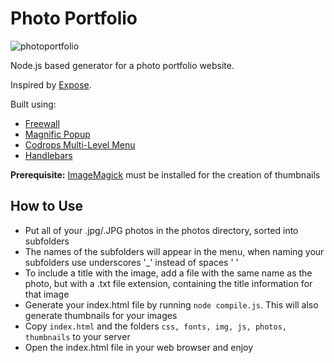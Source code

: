 Photo Portfolio
===================
![photoportfolio](https://cloud.githubusercontent.com/assets/6794845/11320307/a0e49056-9062-11e5-8509-4f587f391e63.gif)

Node.js based generator for a photo portfolio website.

Inspired by [Expose](https://github.com/Jack000/Expose).

Built using:
- [Freewall](http://vnjs.net/www/project/freewall/)
- [Magnific Popup](https://github.com/dimsemenov/Magnific-Popup)
- [Codrops Multi-Level Menu](http://tympanus.net/codrops/2015/11/17/multi-level-menu/)
- [Handlebars](http://handlebarsjs.com/)

**Prerequisite:** [ImageMagick](http://www.imagemagick.org/script/index.php) must be installed for the creation of thumbnails

How to Use
--------------
- Put all of your .jpg/.JPG photos in the photos directory, sorted into subfolders
- The names of the subfolders will appear in the menu, when naming your subfolders use underscores '_' instead of spaces ' '
- To include a title with the image, add a file with the same name as the photo, but with a .txt file extension, containing the title information for that image
- Generate your index.html file by running `node compile.js`. This will also generate thumbnails for your images
- Copy `index.html` and the folders `css, fonts, img, js, photos, thumbnails` to your server
- Open the index.html file in your web browser and enjoy
